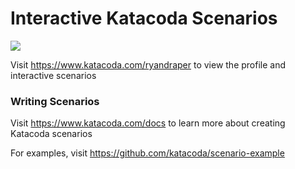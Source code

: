 # Interactive Katacoda Scenarios

[![](http://shields.katacoda.com/katacoda/ryandraper/count.svg)](https://www.katacoda.com/ryandraper "Get your profile on Katacoda.com")

Visit https://www.katacoda.com/ryandraper to view the profile and interactive scenarios

### Writing Scenarios
Visit https://www.katacoda.com/docs to learn more about creating Katacoda scenarios

For examples, visit https://github.com/katacoda/scenario-example

